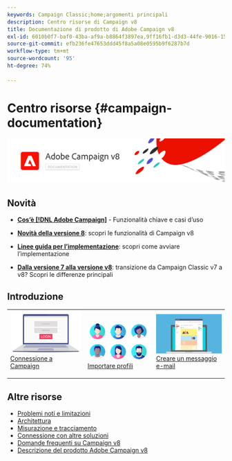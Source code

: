```yaml
---
keywords: Campaign Classic;home;argomenti principali
description: Centro risorse di Campaign v8
title: Documentazione di prodotto di Adobe Campaign v8
exl-id: 6010b0f7-baf0-43ba-af9a-b8864f3897ea,9ff16fb1-d3d3-44fe-9016-15abffdbc74e
source-git-commit: efb236fe47653ddd45f8a5a08e0595b9f6287b7d
workflow-type: tm+mt
source-wordcount: '95'
ht-degree: 74%

---
```


# Centro risorse {#campaign-documentation}

![](assets/banner-documentationv8.png)

## Novità

* **[Cos’è [!DNL Adobe Campaign]](start/get-started.md)**  - Funzionalità chiave e casi d’uso

* **[Novità della versione 8](start/whats-new.md)**: scopri le funzionalità di Campaign v8

* **[Linee guida per l’implementazione](start/implement.md)**: scopri come avviare l’implementazione

* **[Dalla versione 7 alla versione v8](start/capability-matrix.md)**: transizione da Campaign Classic v7 a v8? Scopri le differenze principali

## Introduzione

<table>
<tr>
  <td valign="bottom">
    <a href="start/connect.md">
      <img alt="Connessione" src="start/assets/do-not-localize/login.jpeg"/>
    </a>
    <div>
    <a href="start/connect.md">Connessione a Campaign</a>
    </div>
    <br>
  </td>

<td valign="bottom">
      <a href="start/import.md">
       <img alt="Importazione" src="start/assets/do-not-localize/profiles.jpeg" />
       </a>
    <div><a href="start/import.md">Importare profili</a>
    </div>
    <br>
  </td>
  <td valign="bottom">
    <a href="start/create-message.md">
      <img alt="E-mail" src="start/assets/do-not-localize/email-design.jpeg" />
    </a>
    <div>
    <a href="start/create-message.md">Creare un messaggio e-mail</a>
    </div>
    <br>
  </td>
</tr>
</table>

## Altre risorse

* [Problemi noti e limitazioni](start/known-limitations.md)
* [Architettura](dev/architecture.md)
* [Misurazione e tracciamento](start/reporting.md)
* [Connessione con altre soluzioni](connect/integration.md)
* [Domande frequenti su Campaign v8](start/campaign-faq.md)
* [Descrizione del prodotto Adobe Campaign v8](https://helpx.adobe.com/legal/product-descriptions/adobe-campaign-managed-cloud-services.html)
